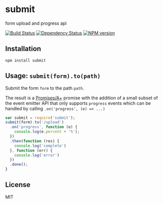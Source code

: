 # submit

form upload and progress api

[![Build Status](https://travis-ci.org/ForbesLindesay/submit.png?branch=master)](https://travis-ci.org/ForbesLindesay/submit)
[![Dependency Status](https://david-dm.org/ForbesLindesay/submit.png)](https://gemnasium.com/ForbesLindesay/submit)
[![NPM version](https://img.shields.io/npm/v/submit.svg)](https://www.npmjs.com/package/submit)

## Installation

    npm install submit

## Usage: `submit(form).to(path)`

Submit the form `form` to the path `path`.

The result is a [Promises/A+](http://promises-aplus.github.io/promises-spec/) promise with the addition of a small subset of the event emitter API that only supports `progress` events which can be handled by calling `.on('progress', (e) => ...)`

```js
var submit = require('submit');
submit(form).to('/upload')
  .on('progress', function (e) {
    console.log(e.percent + '%');
  })
  .then(function (res) {
    console.log('complete')
  }, function (err) {
    console.log('error')
  })
  .done();
}
```

## License

  MIT